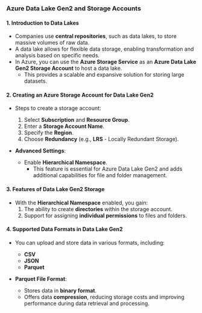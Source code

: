 ### Azure Data Lake Gen2 and Storage Accounts  

#### 1. **Introduction to Data Lakes**  
- Companies use **central repositories**, such as data lakes, to store massive volumes of raw data.  
- A data lake allows for flexible data storage, enabling transformation and analysis based on specific needs.  
- In Azure, you can use the **Azure Storage Service** as an **Azure Data Lake Gen2 Storage Account** to host a data lake.  
  - This provides a scalable and expansive solution for storing large datasets.  

#### 2. **Creating an Azure Storage Account for Data Lake Gen2**  
- Steps to create a storage account:  
  1. Select **Subscription** and **Resource Group**.  
  2. Enter a **Storage Account Name**.  
  3. Specify the **Region**.  
  4. Choose **Redundancy** (e.g., **LRS** - Locally Redundant Storage).  

- **Advanced Settings**:  
  - Enable **Hierarchical Namespace**.  
    - This feature is essential for Azure Data Lake Gen2 and adds additional capabilities for file and folder management.  

#### 3. **Features of Data Lake Gen2 Storage**  
- With the **Hierarchical Namespace** enabled, you gain:  
  1. The ability to create **directories** within the storage account.  
  2. Support for assigning **individual permissions** to files and folders.  

#### 4. **Supported Data Formats in Data Lake Gen2**  
- You can upload and store data in various formats, including:  
  - **CSV**  
  - **JSON**  
  - **Parquet**  

- **Parquet File Format**:  
  - Stores data in **binary format**.  
  - Offers data **compression**, reducing storage costs and improving performance during data retrieval and processing.  

